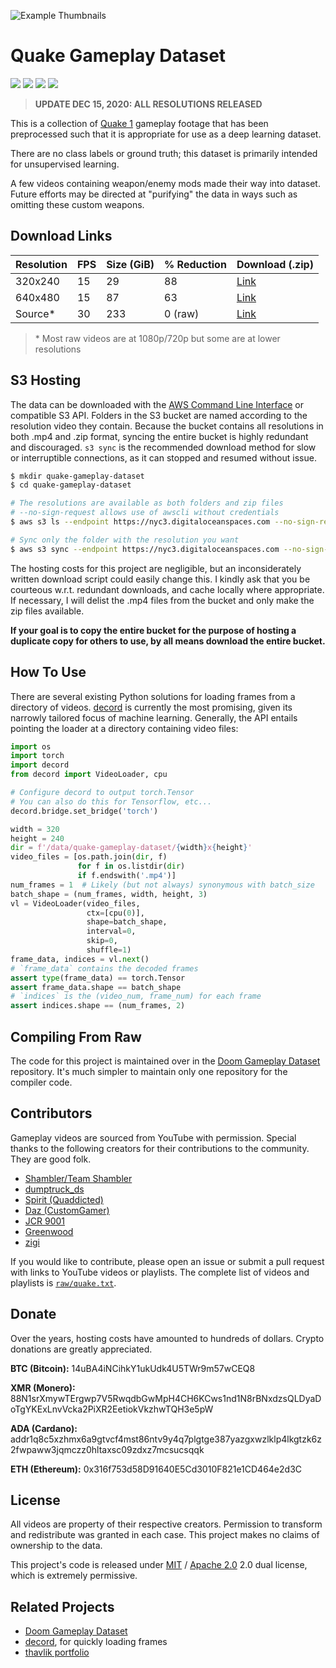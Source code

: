 ![Example Thumbnails](images/thumbnails.gif)
# Quake Gameplay Dataset
[<img src="https://img.shields.io/badge/maintenance%20status-actively%20developed-brightgreen">](https://github.com/thavlik/quake-gameplay-dataset)
[<img src="https://img.shields.io/badge/License-Apache_2.0-orange.svg">](./LICENSE-Apache)
[<img src="https://img.shields.io/badge/License-MIT-lightblue.svg">](./LICENSE-MIT)
[<img src="https://img.shields.io/badge/Language-python-FFD43B.svg">](https://www.python.org/)

> **UPDATE DEC 15, 2020: ALL RESOLUTIONS RELEASED**

This is a collection of [Quake 1](https://en.wikipedia.org/wiki/Quake_(video_game)) gameplay footage that has been preprocessed such that it is appropriate for use as a deep learning dataset.

There are no class labels or ground truth; this dataset is primarily intended for unsupervised learning.

A few videos containing weapon/enemy mods made their way into dataset. Future efforts may be directed at "purifying" the data in ways such as omitting these custom weapons.

## Download Links
| Resolution      | FPS | Size (GiB) | % Reduction | Download (.zip)
| --------------- | --- | ---------- | ----------- | --------
| 320x240         | 15  | 29         | 88          | [Link](https://quake-gameplay-dataset.nyc3.digitaloceanspaces.com/320x240.zip)
| 640x480         | 15  | 87         | 63          | [Link](https://quake-gameplay-dataset.nyc3.digitaloceanspaces.com/640x480.zip)
| Source*         | 30  | 233        | 0 (raw)     | [Link](https://quake-gameplay-dataset.nyc3.digitaloceanspaces.com/raw.zip)

> \* Most raw videos are at 1080p/720p but some are at lower resolutions

## S3 Hosting
The data can be downloaded with the [AWS Command Line Interface](https://aws.amazon.com/cli/) or compatible S3 API. Folders in the S3 bucket are named according to the resolution video they contain. Because the bucket contains all resolutions in both .mp4 and .zip format, syncing the entire bucket is highly redundant and discouraged. `s3 sync` is the recommended download method for slow or interruptible connections, as it can stopped and resumed without issue.

```bash
$ mkdir quake-gameplay-dataset
$ cd quake-gameplay-dataset

# The resolutions are available as both folders and zip files
# --no-sign-request allows use of awscli without credentials
$ aws s3 ls --endpoint https://nyc3.digitaloceanspaces.com --no-sign-request s3://quake-gameplay-dataset/

# Sync only the folder with the resolution you want
$ aws s3 sync --endpoint https://nyc3.digitaloceanspaces.com --no-sign-request s3://quake-gameplay-dataset/320x240 320x240
```

The hosting costs for this project are negligible, but an inconsiderately written download script could easily change this. I kindly ask that you be courteous w.r.t. redundant downloads, and cache locally where appropriate. If necessary, I will delist the .mp4 files from the bucket and only make the zip files available.

**If your goal is to copy the entire bucket for the purpose of hosting a duplicate copy for others to use, by all means download the entire bucket.**


## How To Use
There are several existing Python solutions for loading frames from a directory of videos. [decord](https://github.com/dmlc/decord) is currently the most promising, given its narrowly tailored focus of machine learning. Generally, the API entails pointing the loader at a directory containing video files:
```python
import os
import torch
import decord
from decord import VideoLoader, cpu

# Configure decord to output torch.Tensor
# You can also do this for Tensorflow, etc...
decord.bridge.set_bridge('torch')

width = 320
height = 240
dir = f'/data/quake-gameplay-dataset/{width}x{height}'
video_files = [os.path.join(dir, f)
               for f in os.listdir(dir)
               if f.endswith('.mp4')]
num_frames = 1  # Likely (but not always) synonymous with batch_size
batch_shape = (num_frames, width, height, 3)
vl = VideoLoader(video_files,
                 ctx=[cpu(0)],
                 shape=batch_shape,
                 interval=0,
                 skip=0,
                 shuffle=1)
frame_data, indices = vl.next()
# `frame_data` contains the decoded frames
assert type(frame_data) == torch.Tensor
assert frame_data.shape == batch_shape
# `indices` is the (video_num, frame_num) for each frame
assert indices.shape == (num_frames, 2)
``` 

## Compiling From Raw
The code for this project is maintained over in the [Doom Gameplay Dataset](https://github.com/thavlik/doom-gameplay-dataset) repository. It's much simpler to maintain only one repository for the compiler code.

## Contributors
Gameplay videos are sourced from YouTube with permission. Special thanks to the following creators for their contributions to the community. They are good folk. 
- [Shambler/Team Shambler](https://www.youtube.com/user/FiendUK1)
- [dumptruck_ds](https://www.youtube.com/c/dumptruckds)
- [Spirit (Quaddicted)](https://quaddicted.com)
- [Daz (CustomGamer)](https://www.youtube.com/c/CustomGamer)
- [JCR 9001](https://www.youtube.com/c/JCR9001)
- [Greenwood](https://www.youtube.com/channel/UCMAKW4cqyo-7Xm_zHewDtTQ)
- [zigi](https://www.youtube.com/user/fibluzigi)

If you would like to contribute, please open an issue or submit a pull request with links to YouTube videos or playlists. The complete list of videos and playlists is [`raw/quake.txt`](raw/quake.txt).

## Donate
Over the years, hosting costs have amounted to hundreds of dollars. Crypto donations are greatly appreciated.

**BTC (Bitcoin):** 14uBA4iNCihkY1ukUdk4U5TWr9m57wCEQ8

**XMR (Monero):** 88N1srXmywTErgwp7V5RwqdbGwMpH4CH6KCws1nd1N8rBNxdzsQLDyaDoTgYKExLnvVcka2PiXR2EetiokVkzhwTQH3e5pW

**ADA (Cardano):** addr1q8c5xzhmx6a9gtvcf4mst86ntv9y4q7plgtge387yazgxwzlklp4lkgtzk6z2fwpaww3jqmczz0hltaxsc09zdxz7mcsucsqqk

**ETH (Ethereum):** 0x316f753d58D91640E5Cd3010F821e1CD464e2d3C

## License
All videos are property of their respective creators. Permission to transform and redistribute was granted in each case. This project makes no claims of ownership to the data.

This project's code is released under [MIT](LICENSE-MIT) / [Apache 2.0](LICENSE-Apache) 2.0 dual license, which is extremely permissive.

## Related Projects
- [Doom Gameplay Dataset](https://github.com/thavlik/doom-gameplay-dataset)
- [decord](https://github.com/dmlc/decord), for quickly loading frames
- [thavlik portfolio](https://github.com/thavlik/machine-learning-portfolio)
